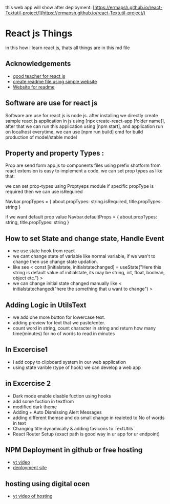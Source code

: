 this web app will show after deployment: [https://ermapsh.github.io/react-Textutil-project/](https://ermapsh.github.io/react-Textutil-project/)

# React js Things

in this how i learn react js, thats all things are in this md file

## Acknowledgements

- [good teacher for react js](https://www.youtube.com/playlist?list=PLu0W_9lII9agx66oZnT6IyhcMIbUMNMdt)
- [create readme file using simple website](https://www.youtube.com/watch?v=Rtpu2cWz7W8)
- [Website for readme](https://readme.so/)

## Software are use for react js

Software are use for react js is node js.
after installing we directly create sample react js application in js
using [npx create-react-app [folder name]], after that we can run this
application using [npm start], and application run on localhost
everytime, we can use [npm run build] cmd for build production of model/stable model

## Property and property Types :

Prop are send form app.js to components files
using prefix shotform from react extension is easy to implement a code.
we can set prop types as like that:

we can set prop-types using Proptyeps module
if specific propType is required then we can use isRequired

Navbar.propTypes = {
about.propTypes: string.isRequired,
title.propTypes: string
}

if we want default prop value
Navbar.defaultProps = {
about.propTypes: string,
title.propTypes: string
}


## How to set State and change state, Handle Event
- we use state hook from react 
- we cant change state of variable like normal variable, if we wan't to change then use change state updation.
- like see < const [initialstate, initialstatechanged] = useState("Here this string is default value of initialstate, its may be string, int, float, boolean, object etc.") >
- we can change initial state changed manually like < initialstatechanged("here the something that u
want to change") >

## Adding Logic in UtilsText
- we add one more button for lowercase text.
- adding preview for text that we paste/enter.
- count word in string, count character in string and return how many time(minutes) for no of words to read in minutes

## In Excercise1
- i add copy to clipboard system in our web application
- using state varible (type of hook) we can develop a web app

## in Excercise 2
- Dark mode enable disable fuction using hooks
- add some fuction in textfrom
- modified dark theme
- Adding + Auto Dismissing Alert Messages
- adding different themse and do small change in realeted to No of words in text
- Changing title dynamically & adding favicons to TextUtils
- React Router Setup (exact path is good way in ur app for ur endpoint)


## NPM Deployment in github or free hosting
- [yt video](https://www.youtube.com/watch?v=Fi75tq9JikI&list=PLu0W_9lII9agx66oZnT6IyhcMIbUMNMdt&index=17&t=4s)
- [deployment site](https://cra.link/deployment)

## hosting using digital ocen
- [yt video of hosting](https://www.youtube.com/watch?v=YYVY1bPHaWE&list=PLu0W_9lII9agx66oZnT6IyhcMIbUMNMdt&index=18) 

